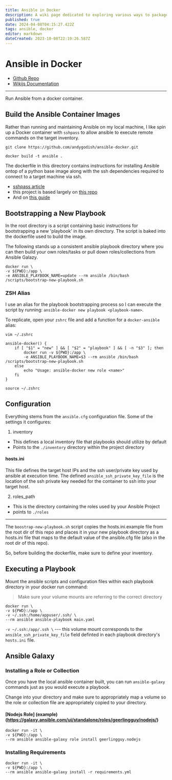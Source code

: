 ```yaml
---
title: Ansible in Docker
description: A wiki page dedicated to exploring various ways to package container images used to execute playbooks.
published: true
date: 2024-04-08T04:15:27.422Z
tags: ansible, docker
editor: markdown
dateCreated: 2023-10-08T22:19:26.587Z
---
```


# Ansible in Docker

- [Github Repo](https://github.com/andygodish/ansible-docker)
- [Wikijs Documentation](https://github.com/andygodish/wikijs-storage/blob/main/ansible/docker-container.md)

---

Run Ansible from a docker container.

## Build the Ansible Container Images

Rather than running and maintaining Ansible on my local machine, I like spin up a Docker container with `sshpass` to allow ansible to execute remote commands on the target inventory.

```
git clone https://github.com/andygodish/ansible-docker.git

docker build -t ansible .
```

The dockerfile in this directory contains instructions for installing Ansible ontop of a python base image along with the ssh dependencies required to connect to a target machine via ssh. 

- [sshpass article](https://www.redhat.com/sysadmin/ssh-automation-sshpass)
- this project is based largely on [this repo](https://github.com/willhallonline/docker-ansible)
- And on [this guide](https://iceburn.medium.com/run-ansible-with-docker-9eb27d75285b)

## Bootstrapping a New Playbook

In the root directory is a script containing basic instructions for bootstrapping a new 'playbook' in its own directory. The script is baked into the dockerfile used to build the image. 

The following stands up a consistent ansible playbook directory where you can then build your own roles/tasks or pull down roles/collections from Ansible Galazy. 

```
docker run \                   
-v ${PWD}:/app \
-e ANSIBLE_PLAYBOOK_NAME=update --rm ansible /bin/bash /scripts/bootstrap-new-playbook.sh
```

### ZSH Alias

I use an alias for the playbook bootstrapping process so I can execute the script by running: `ansible-docker new playbook <playbook-name>`.

To replicate, open your `zshrc` file and add a function for a `docker-ansible` alias:

```
vim ~/.zshrc
```

```
ansible-docker() {
    if [ "$1" = "new" ] && [ "$2" = "playbook" ] && [ -n "$3" ]; then
        docker run -v ${PWD}:/app \
        -e ANSIBLE_PLAYBOOK_NAME=$3 --rm ansible /bin/bash /scripts/bootstrap-new-playbook.sh
    else
        echo "Usage: ansible-docker new role <name>"
    fi
}
```

```
source ~/.zshrc
```

## Configuration

Everything stems from the `ansible.cfg` configuration file. Some of the settings it configures:

1. inventory

- This defines a local inventory file that playbooks should utilize by default
- Points to the `./inventory` directory within the project directory

#### hosts.ini

This file defines the target host IPs and the ssh user/private key used by ansible at execution time. The defined `ansible_ssh_private_key_file` is the location of the ssh private key needed for the container to ssh into your target host. 

2. roles_path

- This is the directory containing the roles used by your Ansible Project
- points to `./roles`

---

The `boostrap-new-playbook.sh` script copies the hosts.ini.example file from the root dir of this repo and places it in your new playbook directory as a hosts.ini file that maps to the default value of the ansible.cfg file (also in the root dir of this repo).

So, before building the dockerfile, make sure to define your inventory. 

## Executing a Playbook

Mount the ansible scripts and configuration files within each playbook directory in your docker run command: 

> Make sure your volume mounts are referring to the correct directory

```
docker run \
-v ${PWD}:/app \
-v ~/.ssh:/home/appuser/.ssh/ \
--rm ansible ansible-playbook main.yaml
```

`-v ~/.ssh:/app/.ssh \` --- this volume mount corresponds to the `ansible_ssh_private_key_file` field definted in each playbook directory's `hosts.ini` file. 

## Ansible Galaxy

### Installing a Role or Collection

Once you have the local ansible container built, you can run `ansible-galaxy` commands just as you would execute a playbook.

Change into your directory and make sure to appropriately map a volume so the role or collection file are appropriately copied to your directory.

#### [Nodejs Role] (example) (https://galaxy.ansible.com/ui/standalone/roles/geerlingguy/nodejs/)

```
docker run -it \
-v ${PWD}:/app \
--rm ansible ansible-galaxy role install geerlingguy.nodejs
```

### Installing Requirements

```
docker run -it \
-v ${PWD}:/app \
--rm ansible ansible-galaxy install -r requirements.yml
```


